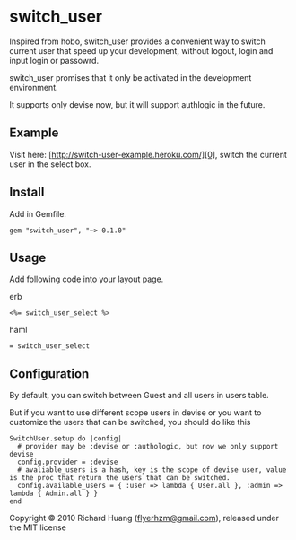 switch_user
===========

Inspired from hobo, switch_user provides a convenient way to switch current user that speed up your development, without logout, login and input login or passowrd.

switch_user promises that it only be activated in the development environment.

It supports only devise now, but it will support authlogic in the future.

Example
-------

Visit here: [http://switch-user-example.heroku.com/][0], switch the current user in the select box.

Install
-------

Add in Gemfile.

    gem "switch_user", "~> 0.1.0"

Usage
-----

Add following code into your layout page.

erb

    <%= switch_user_select %>

haml

    = switch_user_select

Configuration
-------------

By default, you can switch between Guest and all users in users table.

But if you want to use different scope users in devise or you want to customize the users that can be switched, you should do like this

    SwitchUser.setup do |config|
      # provider may be :devise or :authologic, but now we only support devise
      config.provider = :devise
      # avaliable_users is a hash, key is the scope of devise user, value is the proc that return the users that can be switched.
      config.available_users = { :user => lambda { User.all }, :admin => lambda { Admin.all } }
    end


Copyright © 2010 Richard Huang (flyerhzm@gmail.com), released under the MIT license

[0]: http://switch-user-example.heroku.com/

